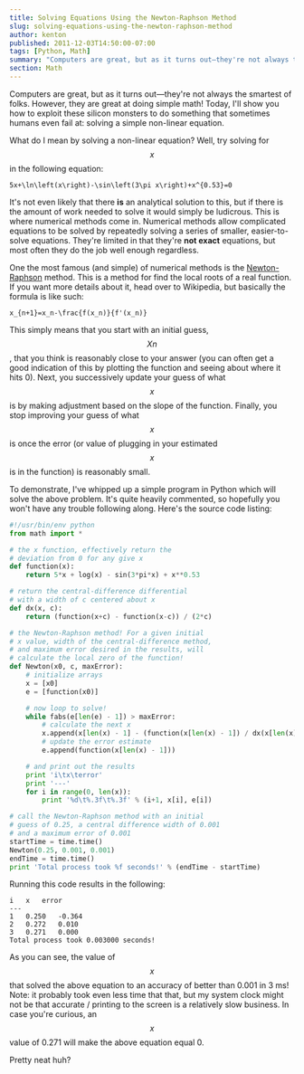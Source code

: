 ```yaml
---
title: Solving Equations Using the Newton-Raphson Method
slug: solving-equations-using-the-newton-raphson-method
author: kenton
published: 2011-12-03T14:50:00-07:00
tags: [Python, Math]
summary: "Computers are great, but as it turns out—they're not always the smartest of folks. However, they are great at doing simple math! Today, I'll show you how to exploit these silicon monsters to do something that sometimes humans even fail at: solving a simple non-linear equation."
section: Math
---
```


Computers are great, but as it turns out—they're not always the smartest of folks. However, they are great at doing simple math! Today, I'll show you how to exploit these silicon monsters to do something that sometimes humans even fail at: solving a simple non-linear equation.

What do I mean by solving a non-linear equation? Well, try solving for $$x$$ in the following equation:

```katex
5x+\ln\left(x\right)-\sin\left(3\pi x\right)+x^{0.53}=0
```

It's not even likely that there **is** an analytical solution to this, but if there is the amount of work needed to solve it would simply be ludicrous. This is where numerical methods come in. Numerical methods allow complicated equations to be solved by repeatedly solving a series of smaller, easier-to-solve equations. They're limited in that they're **not exact** equations, but most often they do the job well enough regardless.

One the most famous (and simple) of numerical methods is the [Newton-Raphson](http://en.wikipedia.org/wiki/Newton's_method) method. This is a method for find the local roots of a real function. If you want more details about it, head over to Wikipedia, but basically the formula is like such:

```katex
x_{n+1}=x_n-\frac{f(x_n)}{f'(x_n)}
```

This simply means that you start with an initial guess, $$Xn$$, that you think is reasonably close to your answer (you can often get a good indication of this by plotting the function and seeing about where it hits 0). Next, you successively update your guess of what $$x$$ is by making adjustment based on the slope of the function. Finally, you stop improving your guess of what $$x$$ is once the error (or value of plugging in your estimated $$x$$ is in the function) is reasonably small.

To demonstrate, I've whipped up a simple program in Python which will solve the above problem. It's quite heavily commented, so hopefully you won't have any trouble following along. Here's the source code listing:

```python
#!/usr/bin/env python
from math import *

# the x function, effectively return the
# deviation from 0 for any give x
def function(x):
	return 5*x + log(x) - sin(3*pi*x) + x**0.53

# return the central-difference differential
# with a width of c centered about x
def dx(x, c):
	return (function(x+c) - function(x-c)) / (2*c)

# the Newton-Raphson method! For a given initial
# x value, width of the central-difference method,
# and maximum error desired in the results, will
# calculate the local zero of the function!
def Newton(x0, c, maxError):
	# initialize arrays
	x = [x0]
	e = [function(x0)]

	# now loop to solve!
	while fabs(e[len(e) - 1]) > maxError:
		# calculate the next x
		x.append(x[len(x) - 1] - (function(x[len(x) - 1]) / dx(x[len(x) - 1], c)))
		# update the error estimate
		e.append(function(x[len(x) - 1]))

	# and print out the results
	print 'i\tx\terror'
	print '---'
	for i in range(0, len(x)):
		print '%d\t%.3f\t%.3f' % (i+1, x[i], e[i])

# call the Newton-Raphson method with an initial
# guess of 0.25, a central difference width of 0.001
# and a maximum error of 0.001
startTime = time.time()
Newton(0.25, 0.001, 0.001)
endTime = time.time()
print 'Total process took %f seconds!' % (endTime - startTime)
```

Running this code results in the following:

    i	x	error
    ---
    1	0.250	-0.364
    2	0.272	0.010
    3	0.271	0.000
    Total process took 0.003000 seconds!

As you can see, the value of $$x$$ that solved the above equation to an accuracy of better than 0.001 in 3 ms! Note: it probably took even less time that that, but my system clock might not be that accurate / printing to the screen is a relatively slow business. In case you're curious, an $$x$$ value of 0.271 will make the above equation equal 0.

Pretty neat huh?
